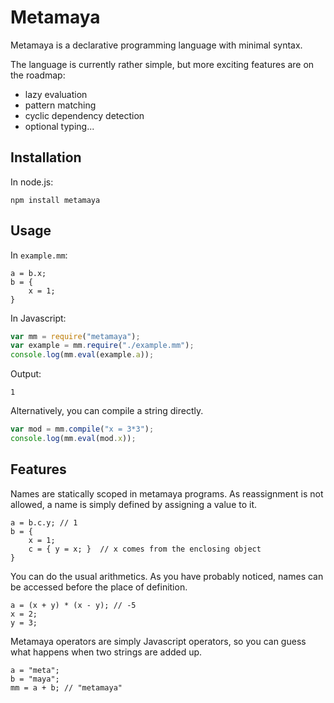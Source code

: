 # Metamaya

Metamaya is a declarative programming language with minimal syntax.

The language is currently rather simple,
but more exciting features are on the roadmap:

- lazy evaluation
- pattern matching
- cyclic dependency detection
- optional typing...

## Installation

In node.js:
~~~
npm install metamaya
~~~

## Usage

In `example.mm`:

~~~
a = b.x;
b = {
    x = 1;
}
~~~

In Javascript:

~~~js
var mm = require("metamaya");
var example = mm.require("./example.mm");
console.log(mm.eval(example.a));
~~~

Output:

~~~
1
~~~

Alternatively, you can compile a string directly.

~~~js
var mod = mm.compile("x = 3*3");
console.log(mm.eval(mod.x));
~~~

## Features

Names are statically scoped in metamaya programs.
As reassignment is not allowed, a name is simply defined
by assigning a value to it.

~~~
a = b.c.y; // 1
b = {
    x = 1;
    c = { y = x; }  // x comes from the enclosing object
}
~~~

You can do the usual arithmetics.
As you have probably noticed, names can be accessed before the place of definition.

~~~
a = (x + y) * (x - y); // -5
x = 2;
y = 3;
~~~

Metamaya operators are simply Javascript operators,
so you can guess what happens when two strings are added up.

~~~
a = "meta";
b = "maya";
mm = a + b; // "metamaya"
~~~
